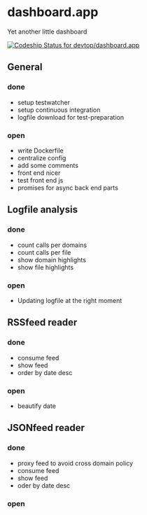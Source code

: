 # dashboard.app
Yet another little dashboard

[ ![Codeship Status for devtop/dashboard.app](https://codeship.com/projects/ddd59e10-0973-0133-a4c9-521d3b82cdba/status?branch=master)](https://codeship.com/projects/90596)

## General
### done
* setup testwatcher
* setup continuous integration
* logfile download for test-preparation
### open
* write Dockerfile
* centralize config
* add some comments
* front end nicer
* test front end js
* promises for async back end parts


## Logfile analysis
### done
* count calls per domains
* count calls per file
* show domain highlights
* show file highlights
### open
* Updating logfile at the right moment

## RSSfeed reader
### done
* consume feed
* show feed
* order by date desc
### open
* beautify date

## JSONfeed reader
### done
* proxy feed to avoid cross domain policy
* consume feed
* show feed
* oder by date desc
### open
